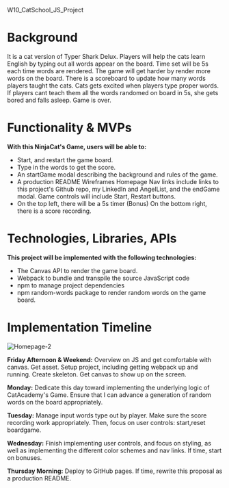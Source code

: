 W10_CatSchool_JS_Project

# Background

It is a cat version of Typer Shark Delux. Players will help the cats learn English by typing out all words appear on the board. Time set will be 5s each time words are rendered. The game will get harder by render more words on the board. There is a scoreboard to update how many words players taught the cats. Cats gets excited when players type proper words. If players cant teach them all the words randomed on board in 5s, she gets bored and falls asleep. Game is over.

# Functionality & MVPs

**With this NinjaCat's Game, users will be able to:**

* Start, and restart the game board.
* Type in the words to get the score.
* An startGame modal describing the background and rules of the game.
* A production README Wireframes Homepage Nav links include links to this project's Github repo, my LinkedIn and AngelList, and the endGame modal. Game controls will include Start, Restart buttons. 
* On the top left, there will be a 5s timer (Bonus) On the bottom right, there is a score recording.

# Technologies, Libraries, APIs

**This project will be implemented with the following technologies:**

* The Canvas API to render the game board.
* Webpack to bundle and transpile the source JavaScript code 
* npm to manage project dependencies
* npm random-words package to render random words on the game board.

# Implementation Timeline
![Homepage-2](https://user-images.githubusercontent.com/73726226/137353447-0c91a989-a685-4f8f-b4e2-49776f7850c9.png)

**Friday Afternoon & Weekend:** 
Overview on JS and get comfortable with canvas. 
Get asset.
Setup project, including getting webpack up and running. 
Create skeleton.
Get canvas to show up on the screen.

**Monday:** Dedicate this day toward implementing the underlying logic of CatAcademy's Game. Ensure that I can advance a generation of random words on the board appropriately.

**Tuesday:** Manage input words type out by player. Make sure the score recording work appropriately. Then, focus on user controls: start,reset boardgame.

**Wednesday:** Finish implementing user controls, and focus on styling, as well as implementing the different color schemes and nav links. If time, start on bonuses.

**Thursday Morning:** Deploy to GitHub pages. If time, rewrite this proposal as a production README.
